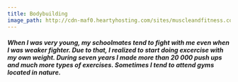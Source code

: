 ```yaml
---
title: Bodybuilding
image_path: http://cdn-maf0.heartyhosting.com/sites/muscleandfitness.com/files/styles/full_node_image_1090x614/public/media/MU1215_FE_ROCK2_03.jpg?itok=3k2OWYo0
---
```


##### When I was very young, my schoolmates tend to fight with me even when I was weaker fighter. Due to that, I realized to start doing excercise with my own weight. During seven years I made more than 20 000 push ups and much more types of exercises. Sometimes I tend to attend gyms located in nature.